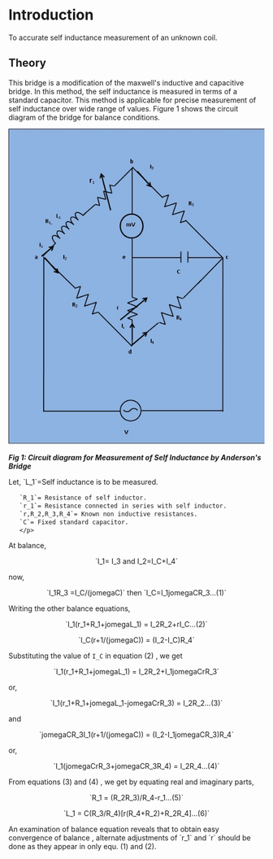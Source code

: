 # Introduction
To accurate self inductance measurement of an unknown coil. 

## Theory

  
This bridge is a modification of the maxwell's inductive and capacitive bridge. In this method, the self inductance is measured in terms of a standard capacitor. This method is applicable for precise measurement of self inductance over wide range of values. Figure 1 shows the circuit diagram of the bridge for balance conditions.
<p align="center">

![Rm501 Figure](images/anderson_bridge.jpg)

***Fig 1: Circuit diagram for Measurement of Self Inductance by Anderson's Bridge***
</p>
Let, `L_1`=Self inductance is to be measured.

       `R_1`= Resistance of self inductor.
       `r_1`= Resistance connected in series with self inductor.
       `r,R_2,R_3,R_4`= Known non inductive resistances.
       `C`= Fixed standard capacitor.
       </p>
At balance,  
<p align="center">
`I_1= I_3 and I_2=I_C+I_4`
</p>


now,
<p align="center">
`I_1R_3 =I_C/(jomegaC)`          then    `I_C=I_1jomegaCR_3...(1)`
</p>

Writing the other balance equations,

<p align="center">
`I_1(r_1+R_1+jomegaL_1) = I_2R_2+rI_C...(2)`
</p>
<p align="center">
`I_C(r+1/(jomegaC)) = (I_2-I_C)R_4`
</p>

Substituting the value of `I_C` in equation (2) , we get
<p align="center">
`I_1(r_1+R_1+jomegaL_1) = I_2R_2+I_1jomegaCrR_3`
</p>
or,
<p align="center">
`I_1(r_1+R_1+jomegaL_1-jomegaCrR_3) = I_2R_2...(3)`
</p>
and
<p align="center">
`jomegaCR_3I_1(r+1/(jomegaC)) = (I_2-I_1jomegaCR_3)R_4`
</p>
or,
<p align="center">
`I_1(jomegaCrR_3+jomegaCR_3R_4) = I_2R_4...(4)`
</p>


From equations (3) and (4) , we get by equating real and imaginary parts,
<p align="center">
`R_1 = (R_2R_3)/R_4-r_1...(5)`
</p>
<p align="center">
`L_1 = C(R_3/R_4)[r(R_4+R_2)+R_2R_4]...(6)`
</p>
An examination of balance equation reveals that to obtain easy convergence of balance , alternate adjustments of `r_1` and `r` should be done as they appear in only equ. (1) and (2).
<script id="MathJax-script" async src="https://cdn.jsdelivr.net/npm/mathjax@3/es5/tex-mml-chtml.js"></script>
